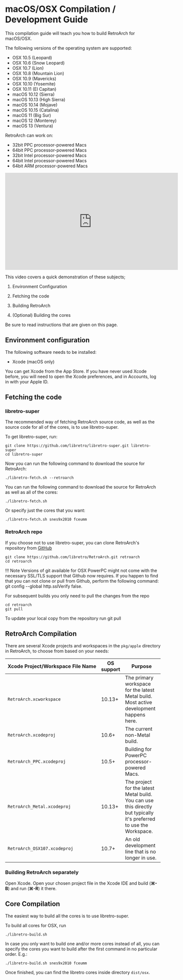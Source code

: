 # macOS/OSX Compilation / Development Guide

This compilation guide will teach you how to build RetroArch for macOS/OSX.

The following versions of the operating system are supported:

- OSX 10.5    (Leopard)
- OSX 10.6    (Snow Leopard)
- OSX 10.7    (Lion)
- OSX 10.8    (Mountain Lion)
- OSX 10.9    (Mavericks)
- OSX 10.10   (Yosemite)
- OSX 10.11   (El Capitan)
- macOS 10.12 (Sierra)
- macOS 10.13 (High Sierra)
- macOS 10.14 (Mojave)
- macOS 10.15 (Catalina)
- macOS 11    (Big Sur)
- macOS 12    (Monterey)
- macOS 13    (Ventura)

RetroArch can work on:

- 32bit PPC   processor-powered Macs
- 64bit PPC   processor-powered Macs
- 32bit Intel processor-powered Macs
- 64bit Intel processor-powered Macs
- 64bit ARM   processor-powered Macs

<iframe width="560" height="315" src="https://www.youtube-nocookie.com/embed/fPO-9jescmo" frameborder="0" allow="accelerometer; autoplay; clipboard-write; encrypted-media; gyroscope; picture-in-picture" allowfullscreen></iframe>

This video covers a quick demonstration of these subjects;

1. Environment Configuration

2. Fetching the code

3. Building RetroArch

4. (Optional) Building the cores

Be sure to read instructions that are given on this page.

## Environment configuration

The following software needs to be installed:

- Xcode (macOS only)

You can get Xcode from the App Store. If you have never used Xcode before, you will need to open the Xcode preferences, and in Accounts, log in with your Apple ID.

## Fetching the code

### libretro-super

The recommended way of fetching RetroArch source code, as well as the source code for all of the cores, is to use libretro-super.

To get libretro-super, run:

```shell
git clone https://github.com/libretro/libretro-super.git libretro-super
cd libretro-super
```

Now you can run the following command to download the source for RetroArch:

```shell
./libretro-fetch.sh --retroarch
```

You can run the following command to download the source for RetroArch as well as all of the cores:

```shell
./libretro-fetch.sh
```

Or specify just the cores that you want:

```shell
./libretro-fetch.sh snes9x2010 fceumm
```

### RetroArch repo

If you choose not to use libretro-super, you can clone RetroArch's repository from [GitHub](https://github.com/libretro/RetroArch)

```shell
git clone https://github.com/libretro/RetroArch.git retroarch
cd retroarch
```

!!! Note
    Versions of git available for OSX PowerPC might not come with the necessary SSL/TLS support that Github now requires. If you happen to find that you can not clone or pull from Github, perform the following command:
    git config --global http.sslVerify false.

For subsequent builds you only need to pull the changes from the repo

```shell
cd retroarch
git pull
```

To update your local copy from the repository run git pull

## RetroArch Compilation

There are several Xcode projects and workspaces in the `pkg/apple` directory in RetroArch, to choose from based on your needs:

| Xcode&nbsp;Project/Workspace&nbsp;File&nbsp;Name | OS support | Purpose |
-----------------------------------------|-|-
| `RetroArch.xcworkspace`      | 10.13+ | The primary workspace for the latest Metal build. Most active development happens here. |
| `RetroArch.xcodeproj`        | 10.6+ | The current non-Metal build. |
| `RetroArch_PPC.xcodeproj`    | 10.5+ | Building for PowerPC processor-powered Macs. |
| `RetroArch_Metal.xcodeproj`  | 10.13+ | The project for the latest Metal build. You can use this directly but typically it's preferred to use the Workspace. |
| `RetroArch_OSX107.xcodeproj` | 10.7+ | An old development line that is no longer in use. |

### Building RetroArch separately

Open Xcode. Open your chosen project file in the Xcode IDE and build (**&#8984;-B**) and run (**&#8984;-R**) it there.

## Core Compilation

The easiest way to build all the cores is to use libretro-super.

To build all cores for OSX, run

```shell
./libretro-build.sh
```

In case you only want to build one and/or more cores instead of all, you can specify the cores you want to build after the first command in no particular order. E.g.:

```shell
./libretro-build.sh snes9x2010 fceumm
```

Once finished, you can find the libretro cores inside directory `dist/osx`.
